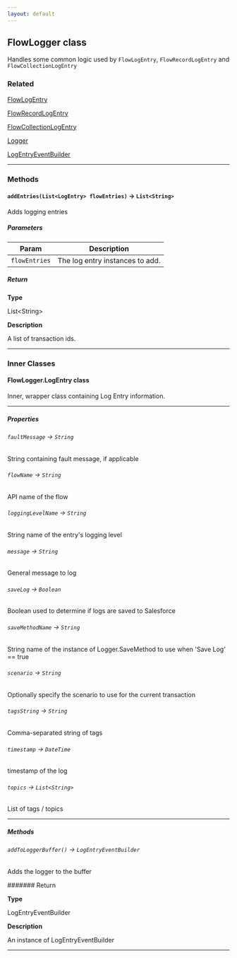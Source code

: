 ```yaml
---
layout: default
---
```


## FlowLogger class

Handles some common logic used by `FlowLogEntry`, `FlowRecordLogEntry` and `FlowCollectionLogEntry`

### Related

[FlowLogEntry](FlowLogEntry)

[FlowRecordLogEntry](FlowRecordLogEntry)

[FlowCollectionLogEntry](FlowCollectionLogEntry)

[Logger](Logger)

[LogEntryEventBuilder](LogEntryEventBuilder)

---

### Methods

#### `addEntries(List<LogEntry> flowEntries)` → `List<String>`

Adds logging entries

##### Parameters

| Param         | Description                     |
| ------------- | ------------------------------- |
| `flowEntries` | The log entry instances to add. |

##### Return

**Type**

List&lt;String&gt;

**Description**

A list of transaction ids.

---

### Inner Classes

#### FlowLogger.LogEntry class

Inner, wrapper class containing Log Entry information.

---

##### Properties

###### `faultMessage` → `String`

String containing fault message, if applicable

###### `flowName` → `String`

API name of the flow

###### `loggingLevelName` → `String`

String name of the entry&apos;s logging level

###### `message` → `String`

General message to log

###### `saveLog` → `Boolean`

Boolean used to determine if logs are saved to Salesforce

###### `saveMethodName` → `String`

String name of the instance of Logger.SaveMethod to use when &apos;Save Log&apos; == true

###### `scenario` → `String`

Optionally specify the scenario to use for the current transaction

###### `tagsString` → `String`

Comma-separated string of tags

###### `timestamp` → `DateTime`

timestamp of the log

###### `topics` → `List<String>`

List of tags / topics

---

##### Methods

###### `addToLoggerBuffer()` → `LogEntryEventBuilder`

Adds the logger to the buffer

####### Return

**Type**

LogEntryEventBuilder

**Description**

An instance of LogEntryEventBuilder

---
